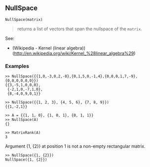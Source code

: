 ## NullSpace

```
NullSpace(matrix)
```

> returns a list of vectors that span the nullspace of the `matrix`.

See:     
* (Wikipedia - Kernel (linear algebra))(http://en.wikipedia.org/wiki/Kernel_%28linear_algebra%29)

### Examples 

```
>> NullSpace({{1,0,-3,0,2,-8},{0,1,5,0,-1,4},{0,0,0,1,7,-9},{0,0,0,0,0,0}})
{{3,-5,1,0,0,0},
 {-2,1,0,-7,1,0},
 {8,-4,0,9,0,1}}
```  
 
```   
>> NullSpace({{1, 2, 3}, {4, 5, 6}, {7, 8, 9}})   
{{1,-2,1}}
  
>> A = {{1, 1, 0}, {1, 0, 1}, {0, 1, 1}}   
>> NullSpace(A)   
{}   

>> MatrixRank(A)   
3   
``` 

Argument {1, {2}} at position 1 is not a non-empty rectangular matrix.   
``` 
>> NullSpace({1, {2}})    
NullSpace({1, {2}})   
```  